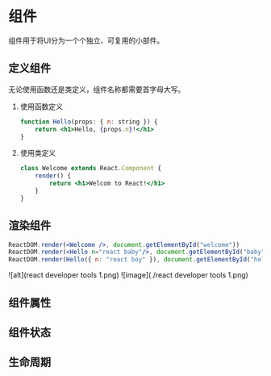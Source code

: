 # 组件

组件用于将UI分为一个个独立、可复用的小部件。

## 定义组件

无论使用函数还是类定义，组件名称都需要首字母大写。  

1. 使用函数定义
    ```jsx
    function Hello(props: { n: string }) {
        return <h1>Hello, {props.n}!</h1>
    }
    ```
1. 使用类定义
    ```jsx
    class Welcome extends React.Component {
        render() {
            return <h1>Welcom to React!</h1>
        }
    }
    ```

## 渲染组件

```jsx
ReactDOM.render(<Welcome />, document.getElementById("welcome"))                //方式1
ReactDOM.render(<Hello n="react baby"/>, document.getElementById("baby"))       //方式2
ReactDOM.render(Hello({ n: "react boy" }), document.getElementById("hello"))    //方式3
```

![alt](react developer tools 1.png)
![image](./react developer tools 1.png)

## 组件属性

## 组件状态

## 生命周期

